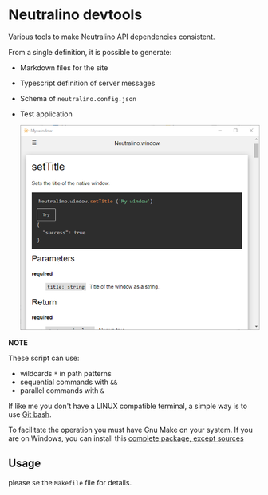 # Neutralino devtools

Various tools to make Neutralino API dependencies consistent.

From a single definition, it is possible to generate:

- Markdown files for the site
- Typescript definition of server messages
- Schema of `neutralino.config.json`
- Test application
  
  ![](testapp.png)

**NOTE** 

These script can use:
- wildcards `*` in path patterns
- sequential commands with `&&`
- parallel commands with `&`

If like me you don't have a LINUX compatible terminal, a simple way is to use [Git bash](https://git-scm.com/downloads).

To facilitate the operation you must have Gnu Make on your system.
If you are on Windows, you can install this [complete package, except sources](http://gnuwin32.sourceforge.net/packages/make.htm)

## Usage

please se the `Makefile` file for details.
